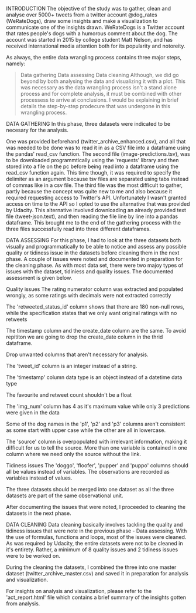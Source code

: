 INTRODUCTION
The objective of the study was to gather, clean and analyse over 5000+ tweets from a twitter account @dog_rates (WeRateDogs), draw some insights and make a visualization to communicate one of the insights drawn. WeRateDogs is a Twitter account that rates people's dogs with a humorous comment about the dog. The account was started in 2015 by college student Matt Nelson, and has received international media attention both for its popularity and notoreity.

As always, the entire data wrangling process contains three major steps, namely:

> Data gathering
> Data assessing
> Data cleaning
Although, we did go beyond by both analysing the data and visualizing it with a plot. This was necessary as the data wrangling process isn't a stand alone process and for complete analysis, it must be combined with other processess to arrive at conclusions. I would be explaining in brief details the step-by-step prodecure that was undergone in this wrangling process.

DATA GATHERING
In this phase, three datasets were indicated to be necesary for the analysis.

One was provided beforehand (twitter_archive_enhanced.csv), and all that was needed to be done was to read it in as a CSV file into a dataframe using the pandas' read_csv function.
The second file (image-predictions.tsv), was to be downloaded programmtically using the 'requests' library and then stored into a file on the pc before being read into a dataframe using the read_csv function again. This time though, it was required to specify the delimiter as an argument because tsv files are separated using tabs instead of commas like in a csv file.
The third file was the most difficult to gather, partly because the concept was quite new to me and also because it required requesting access to Twitter's API. Unfortunately I wasn't granted access on time to the API so I opted to use the alternative that was provided by Udacity. This alternative involved downloading an already provided text file (tweet-json.text), and then reading the file line by line into a pandas dataframe.
This brought me to the end of the gathering process with the three files successfully read into three different dataframes.

DATA ASSESSING
For this phase, I had to look at the three datasets both visually and programmatically to be able to notice and assess any possible quality or tidiness issue in the datasets before cleaning them in the next phase. A couple of issues were noted and documented in preparation for the cleaning phase. As with most data set, there were two majoy types of issues with the dataset, tidiniess and quality issues. The documented assessment is given below.

Quality issues
The rating numerator column was extracted and populated wrongly, as some ratings with decimals were not extracted correctly

The 'retweeted_status_id' column shows that there are 180 non-null rows, while the specification states that we only want original ratings with no retweets

The timestamp column and the create_date column are the same. To avoid repititon we are going to drop the create_date column in the thrid dataframe.

Drop unwanted columns that aren't necessary for analysis.

The 'tweet_id' column is an integer instead of a string.

The 'timestamp' column data type is an object instead of a datetime data type

The favourite and retweet count shouldn't be a float

The 'img_num' column has 4 as it's maximum value while only 3 predictions were given in the data

Some of the dog names in the 'p1', 'p2' and 'p3' columns aren't consistent as some start with upper case while the other are all in lowercase.

The 'source' column is overpopulated with irrelevant information, making it difficult for us to tell the source. More than one variable is contained in one column where we need only the source without the link.

Tidiness issues
The 'doggo', 'floofer', 'pupper' and 'puppo' columns should all be values instead of variables. The observations are recorded as variables instead of values.

The three datasets should be merged into one dataset as all the three datasets are part of the same observational unit.

After documenting the issues that were noted, I proceeded to cleaning the datasets in the next phase.

DATA CLEANING
Data cleaning basically involves tackling the quality and tidiness issues that were note in the previous phase - Data assessing. With the use of formulas, functions and loops, most of the issues were cleaned. As was required by Udacity, the entire datasets were not to be cleaned in it's entirety. Rather, a minimum of 8 quality issues and 2 tidiness issues were to be worked on.

During the cleaning the datasets, I combined the three into one master dataset (twitter_archive_master.csv) and saved it in preparation for analysis and visualization.

For insights on analysis and visualization, please refer to the 'act_report.html' file which contains a brief summary of the insights gotten from analysis.
